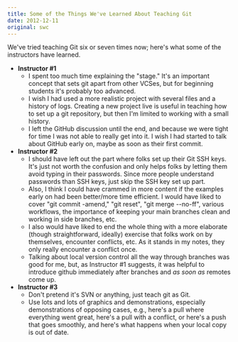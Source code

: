 ```yaml
---
title: Some of the Things We've Learned About Teaching Git
date: 2012-12-11
original: swc
---
```

<p>We've tried teaching Git six or seven times now; here's what some of the instructors have learned.</p>
<ul>
  <li><strong>Instructor #1</strong>
    <ul>
      <li>I spent too much time explaining the "stage." It's an important concept that sets git apart from other VCSes, but for beginning students it's probably too advanced.</li>
      <li>I wish I had used a more realistic project with several files and a history of logs. Creating a new project live is useful in teaching how to set up a git repository, but then I'm limited to working with a small history.</li>
      <li>I left the GitHub discussion until the end, and because we were tight for time I was not able to really get into it. I wish I had started to talk about GitHub early on, maybe as soon as their first commit.</li>
    </ul>
  </li>
  <li><strong>Instructor #2</strong>
    <ul>
      <li>I should have left out the part where folks set up their Git SSH keys. It's just not worth the confusion and only helps folks by letting them avoid typing in their passwords. Since more people understand passwords than SSH keys, just skip the SSH key set up part.</li>
      <li>Also, I think I could have crammed in more content if the examples early on had been better/more time efficient. I would have liked to cover "git commit -amend," "git reset", "git merge --no-ff", various workflows, the importance of keeping your main branches clean and working in side branches, etc.</li>
      <li>I also would have liked to end the whole thing with a more elaborate (though straightforward, ideally) exercise that folks work on by themselves, encounter conflicts, etc. As it stands in my notes, they only really encounter a conflict once.</li>
      <li>Talking about local version control all the way through branches was good for me, but, as Instructor #1 suggests, it was helpful to introduce github immediately after branches and <em>as soon as</em> remotes come up.</li>
    </ul>
  </li>
  <li><strong>Instructor #3</strong>
    <ul>
      <li>Don't pretend it's SVN or anything, just teach git as Git.</li>
      <li>Use lots and lots of graphics and demonstrations, especially demonstrations of opposing cases, e.g., here's a pull where everything went great, here's a pull with a conflict, or here's a push that goes smoothly, and here's what happens when your local copy is out of date.</li>
    </ul>
  </li>
</ul>
